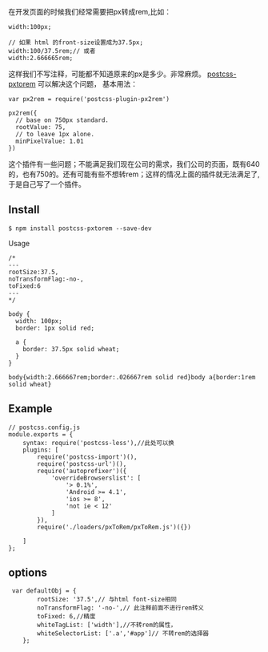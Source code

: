 在开发页面的时候我们经常需要把px转成rem,比如：
```
width:100px;

// 如果 html 的front-size设置成为37.5px;
width:100/37.5rem;// 或者
width:2.666665rem;
```
这样我们不写注释，可能都不知道原来的px是多少。非常麻烦。
[postcss-pxtorem](https://github.com/cuth/postcss-pxtorem) 可以解决这个问题，
基本用法：
```
var px2rem = require('postcss-plugin-px2rem')

px2rem({
  // base on 750px standard.
  rootValue: 75,
  // to leave 1px alone.
  minPixelValue: 1.01
})
```
这个插件有一些问题；不能满足我们现在公司的需求，我们公司的页面，既有640的，也有750的。还有可能有些不想转rem；这样的情况上面的插件就无法满足了,于是自己写了一个插件。

## Install
```
$ npm install postcss-pxtorem --save-dev
```
Usage
```
/*
---
rootSize:37.5,
noTransformFlag:-no-,
toFixed:6
---
*/

body {
  width: 100px;
  border: 1px solid red;

  a {
    border: 37.5px solid wheat;
  }
}

body{width:2.666667rem;border:.026667rem solid red}body a{border:1rem solid wheat}
```

## Example
```
// postcss.config.js
module.exports = {
    syntax: require('postcss-less'),//此处可以换
    plugins: [
        require('postcss-import')(),
        require('postcss-url')(),
        require('autoprefixer')({
            'overrideBrowserslist': [
                '> 0.1%',
                'Android >= 4.1',
                'ios >= 8',
                'not ie < 12'
            ]
        }),
        require('./loaders/pxToRem/pxToRem.js')({})

    ]
};

```

## options
```
 var defaultObj = {
        rootSize: '37.5',// 与html font-size相同
        noTransformFlag: '-no-',// 此注释前面不进行rem转义
        toFixed: 6,//精度
        whiteTagList: ['width'],//不转rem的属性，
        whiteSelectorList: ['.a','#app']// 不转rem的选择器
    };
```




